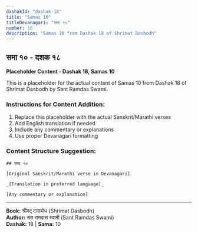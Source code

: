 ```yaml
---
dashakId: "dashak-18"
title: "Samas 10"
titleDevanagari: "समा १०"
number: 10
description: "Samas 10 from Dashak 18 of Shrimat Dasbodh"
---
```


## समा १० - दशक १८

<!-- TODO: Add the actual Sanskrit/Marathi content here -->

**Placeholder Content - Dashak 18, Samas 10**

This is a placeholder for the actual content of Samas 10 from Dashak 18 of Shrimat Dasbodh by Sant Ramdas Swami.

### Instructions for Content Addition:
1. Replace this placeholder with the actual Sanskrit/Marathi verses
2. Add English translation if needed
3. Include any commentary or explanations
4. Use proper Devanagari formatting

### Content Structure Suggestion:
```
## समा १०

[Original Sanskrit/Marathi verse in Devanagari]

_[Translation in preferred language]_

[Any commentary or explanation]
```

---
**Book:** श्रीमद् दासबोध (Shrimat Dasbodh)  
**Author:** संत रामदास स्वामी (Sant Ramdas Swami)  
**Dashak:** 18 | **Sama:** 10

